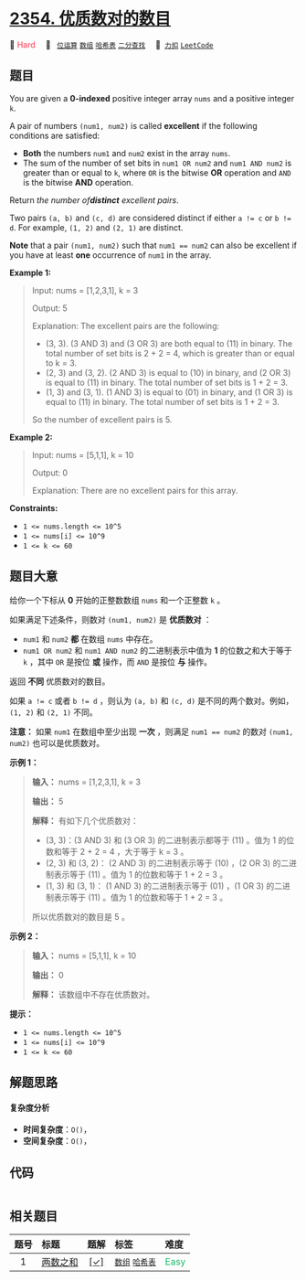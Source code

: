 # [2354. 优质数对的数目](https://2xiao.github.io/leetcode-js/problem/2354.html)

🔴 <font color=#ff334b>Hard</font>&emsp; 🔖&ensp; [`位运算`](/tag/bit-manipulation.md) [`数组`](/tag/array.md) [`哈希表`](/tag/hash-table.md) [`二分查找`](/tag/binary-search.md)&emsp; 🔗&ensp;[`力扣`](https://leetcode.cn/problems/number-of-excellent-pairs) [`LeetCode`](https://leetcode.com/problems/number-of-excellent-pairs)

## 题目

You are given a **0-indexed** positive integer array `nums` and a positive
integer `k`.

A pair of numbers `(num1, num2)` is called **excellent** if the following
conditions are satisfied:

  * **Both** the numbers `num1` and `num2` exist in the array `nums`.
  * The sum of the number of set bits in `num1 OR num2` and `num1 AND num2` is greater than or equal to `k`, where `OR` is the bitwise **OR** operation and `AND` is the bitwise **AND** operation.

Return _the number of**distinct** excellent pairs_.

Two pairs `(a, b)` and `(c, d)` are considered distinct if either `a != c` or
`b != d`. For example, `(1, 2)` and `(2, 1)` are distinct.

**Note** that a pair `(num1, num2)` such that `num1 == num2` can also be
excellent if you have at least **one** occurrence of `num1` in the array.



**Example 1:**

> Input: nums = [1,2,3,1], k = 3
> 
> Output: 5
> 
> Explanation: The excellent pairs are the following:
> - (3, 3). (3 AND 3) and (3 OR 3) are both equal to (11) in binary. The total number of set bits is 2 + 2 = 4, which is greater than or equal to k = 3.
> - (2, 3) and (3, 2). (2 AND 3) is equal to (10) in binary, and (2 OR 3) is equal to (11) in binary. The total number of set bits is 1 + 2 = 3.
> - (1, 3) and (3, 1). (1 AND 3) is equal to (01) in binary, and (1 OR 3) is equal to (11) in binary. The total number of set bits is 1 + 2 = 3.
> 
> So the number of excellent pairs is 5.

**Example 2:**

> Input: nums = [5,1,1], k = 10
> 
> Output: 0
> 
> Explanation: There are no excellent pairs for this array.

**Constraints:**

  * `1 <= nums.length <= 10^5`
  * `1 <= nums[i] <= 10^9`
  * `1 <= k <= 60`


## 题目大意

给你一个下标从 **0** 开始的正整数数组 `nums` 和一个正整数 `k` 。

如果满足下述条件，则数对 `(num1, num2)` 是 **优质数对** ：

  * `num1` 和 `num2` **都** 在数组 `nums` 中存在。
  * `num1 OR num2` 和 `num1 AND num2` 的二进制表示中值为 **1** 的位数之和大于等于 `k` ，其中 `OR` 是按位 **或** 操作，而 `AND` 是按位 **与** 操作。

返回 **不同** 优质数对的数目。

如果 `a != c` 或者 `b != d` ，则认为 `(a, b)` 和 `(c, d)` 是不同的两个数对。例如，`(1, 2)` 和 `(2,
1)` 不同。

**注意：** 如果 `num1` 在数组中至少出现 **一次** ，则满足 `num1 == num2` 的数对 `(num1, num2)`
也可以是优质数对。



**示例 1：**

> 
> 
> 
> 
> 
> **输入：** nums = [1,2,3,1], k = 3
> 
> **输出：** 5
> 
> **解释：** 有如下几个优质数对：
> - (3, 3)：(3 AND 3) 和 (3 OR 3) 的二进制表示都等于 (11) 。值为 1 的位数和等于 2 + 2 = 4 ，大于等于 k = 3 。
> - (2, 3) 和 (3, 2)： (2 AND 3) 的二进制表示等于 (10) ，(2 OR 3) 的二进制表示等于 (11) 。值为 1 的位数和等于 1 + 2 = 3 。
> - (1, 3) 和 (3, 1)： (1 AND 3) 的二进制表示等于 (01) ，(1 OR 3) 的二进制表示等于 (11) 。值为 1 的位数和等于 1 + 2 = 3 。
> 
> 所以优质数对的数目是 5 。

**示例 2：**

> 
> 
> 
> 
> 
> **输入：** nums = [5,1,1], k = 10
> 
> **输出：** 0
> 
> **解释：** 该数组中不存在优质数对。
> 
> 



**提示：**

  * `1 <= nums.length <= 10^5`
  * `1 <= nums[i] <= 10^9`
  * `1 <= k <= 60`


## 解题思路

#### 复杂度分析

- **时间复杂度**：`O()`，
- **空间复杂度**：`O()`，

## 代码

```javascript

```

## 相关题目

<!-- prettier-ignore -->
| 题号 | 标题 | 题解 | 标签 | 难度 |
| :------: | :------ | :------: | :------ | :------ |
| 1 | [两数之和](https://leetcode.com/problems/two-sum) | [[✓]](/problem/0001.md) |  [`数组`](/tag/array.md) [`哈希表`](/tag/hash-table.md) | <font color=#15bd66>Easy</font> |